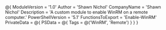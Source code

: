 @{
    ModuleVersion = '1.0'
    Author = 'Shawn Nichol'
    CompanyName = 'Shawn Nichol'
    Description = 'A custom module to enable WinRM on a remote computer.'
    PowerShellVersion = '5.1'
    FunctionsToExport = 'Enable-WinRM'
    PrivateData = @{
        PSData = @{
            Tags = @('WinRM', 'Remote')
        }
    }
}
